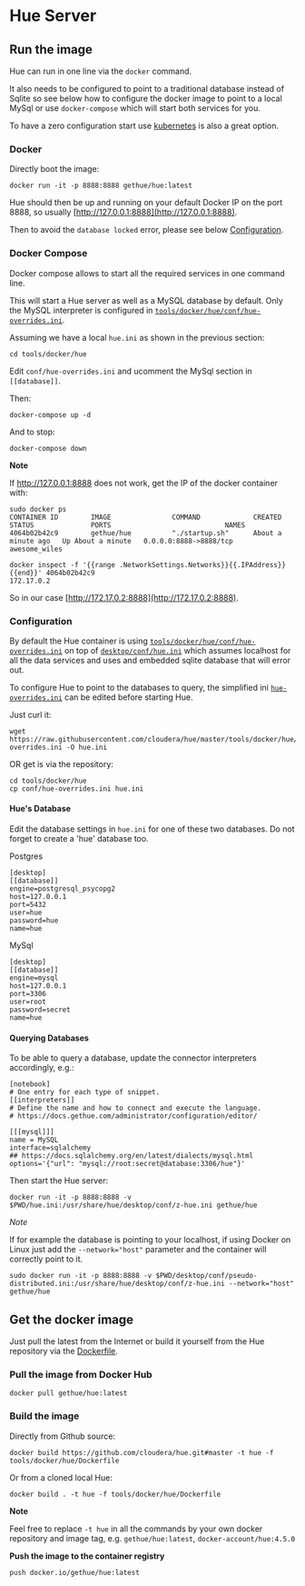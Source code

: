 # Hue Server

## Run the image

Hue can run in one line via the `docker` command.

It also needs to be configured to point to a traditional database instead of Sqlite so see below how to configure the docker image to point to a local MySql or use `docker-compose` which will start both services for you.

To have a zero configuration start use [kubernetes](/tools/kubernetes/) is also a great option.

### Docker

Directly boot the image:

    docker run -it -p 8888:8888 gethue/hue:latest

Hue should then be up and running on your default Docker IP on the port 8888, so usually [http://127.0.0.1:8888](http://127.0.0.1:8888).

Then to avoid the `database locked` error, please see below [Configuration](#configuration).

### Docker Compose

Docker compose allows to start all the required services in one command line.

This will start a Hue server as well as a MySQL database by default. Only the MySQL interpreter is configured in [``tools/docker/hue/conf/hue-overrides.ini``](/tools/docker/hue/conf/hue-overrides.ini).

Assuming we have a local ``hue.ini`` as shown in the previous section:

    cd tools/docker/hue

Edit `conf/hue-overrides.ini` and ucomment the MySql section in `[[database]]`.

Then:

    docker-compose up -d

And to stop:

    docker-compose down

**Note**

If http://127.0.0.1:8888 does not work, get the IP of the docker container with:

    sudo docker ps
    CONTAINER ID        IMAGE               COMMAND             CREATED             STATUS              PORTS                            NAMES
    4064b02b42c9        gethue/hue          "./startup.sh"      About a minute ago   Up About a minute   0.0.0.0:8888->8888/tcp   awesome_wiles

    docker inspect -f '{{range .NetworkSettings.Networks}}{{.IPAddress}}{{end}}' 4064b02b42c9
    172.17.0.2

So in our case [http://172.17.0.2:8888](http://172.17.0.2:8888).

### Configuration

By default the Hue container is using
[``tools/docker/hue/conf/hue-overrides.ini``](/tools/docker/hue/conf/hue-overrides.ini) on top of [``desktop/conf/hue.ini``](/desktop/conf/hue.ini) which assumes localhost for all the data services and uses and embedded sqlite database that will error out.

To configure Hue to point to the databases to query, the simplified ini [``hue-overrides.ini``](/tools/docker/hue/conf/hue-overrides.ini) can be edited before starting Hue.

Just curl it:

    wget https://raw.githubusercontent.com/cloudera/hue/master/tools/docker/hue/conf/hue-overrides.ini -O hue.ini

 OR get is via the repository:

    cd tools/docker/hue
    cp conf/hue-overrides.ini hue.ini

#### Hue's Database

Edit the database settings in `hue.ini` for one of these two databases. Do not forget to create a 'hue' database too.

Postgres

    [desktop]
    [[database]]
    engine=postgresql_psycopg2
    host=127.0.0.1
    port=5432
    user=hue
    password=hue
    name=hue

MySql

    [desktop]
    [[database]]
    engine=mysql
    host=127.0.0.1
    port=3306
    user=root
    password=secret
    name=hue

#### Querying Databases

To be able to query a database, update the connector interpreters accordingly, e.g.:


    [notebook]
    # One entry for each type of snippet.
    [[interpreters]]
    # Define the name and how to connect and execute the language.
    # https://docs.gethue.com/administrator/configuration/editor/

    [[[mysql]]]
    name = MySQL
    interface=sqlalchemy
    ## https://docs.sqlalchemy.org/en/latest/dialects/mysql.html
    options='{"url": "mysql://root:secret@database:3306/hue"}'


Then start the Hue server:

    docker run -it -p 8888:8888 -v $PWD/hue.ini:/usr/share/hue/desktop/conf/z-hue.ini gethue/hue

*Note*

If for example the database is pointing to your localhost, if using Docker on Linux just add the `--network="host"` parameter and the container will correctly point to it.

    sudo docker run -it -p 8888:8888 -v $PWD/desktop/conf/pseudo-distributed.ini:/usr/share/hue/desktop/conf/z-hue.ini --network="host" gethue/hue


## Get the docker image

Just pull the latest from the Internet or build it yourself from the Hue repository via the [Dockerfile](Dockerfile).


### Pull the image from Docker Hub

    docker pull gethue/hue:latest

### Build the image

Directly from Github source:

    docker build https://github.com/cloudera/hue.git#master -t hue -f tools/docker/hue/Dockerfile


Or from a cloned local Hue:

    docker build . -t hue -f tools/docker/hue/Dockerfile

**Note**

Feel free to replace `-t hue` in all the commands by your own docker repository and image tag, e.g. `gethue/hue:latest`, `docker-account/hue:4.5.0`

**Push the image to the container registry**

    push docker.io/gethue/hue:latest
